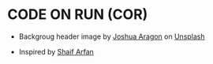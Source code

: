 # CODE ON RUN (COR)
 



- Backgroug header image by [Joshua Aragon](https://unsplash.com/@goshua13?utm_source=unsplash&utm_medium=referral&utm_content=creditCopyText) on [Unsplash](https://unsplash.com/?utm_source=unsplash&utm_medium=referral&utm_content=creditCopyText)

- Inspired by [Shaif Arfan](https://github.com/shaifarfan)

  
